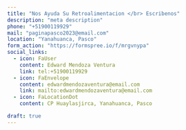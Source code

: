 ```yaml
---
title: "Nos Ayuda Su Retroalimentacion </br> Escribenos"
description: "meta description"
phone: "+51900119929"
mail: "paginapasco2023@email.com"
location: "Yanahuanca, Pasco"
form_action: "https://formspree.io/f/mrgvnypa"
social_links:
  - icon: FaUser
    content: Edward Mendoza Ventura
    link: tel:+51900119929
  - icon: FaEnvelope
    content: edwardmendozaventura@email.com
    link: mailto:edwardmendozaventura@email.com
  - icon: FaLocationDot
    content: CP Huaylasjirca, Yanahuanca, Pasco

draft: true
---
```


